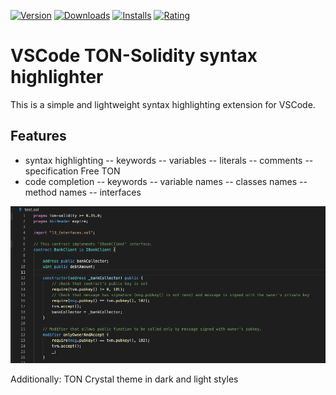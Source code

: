 [![Version](https://vsmarketplacebadge.apphb.com/version/Timuchen.ton-solidity.svg)](https://marketplace.visualstudio.com/items?itemName=Timuchen.ton-solidity) [![Downloads](https://vsmarketplacebadge.apphb.com/downloads/Timuchen.ton-solidity.svg)](https://marketplace.visualstudio.com/items?itemName=Timuchen.ton-solidity) [![Installs](https://vsmarketplacebadge.apphb.com/installs/Timuchen.ton-solidity.svg)](https://marketplace.visualstudio.com/items?itemName=Timuchen.ton-solidity) [![Rating](https://vsmarketplacebadge.apphb.com/rating-star/Timuchen.ton-solidity.svg)](https://marketplace.visualstudio.com/items?itemName=Timuchen.ton-solidity#review-details)

# VSCode TON-Solidity syntax highlighter

This is a simple and lightweight syntax highlighting extension for VSCode.

## Features

- syntax highlighting
  -- keywords
  -- variables
  -- literals
  -- comments
  -- specification Free TON
- code completion
  -- keywords
  -- variable names
  -- classes names
  -- method names
  -- interfaces

![Screenshot](images/0000000000001.png)

Additionally:
TON Crystal theme in dark and light styles
